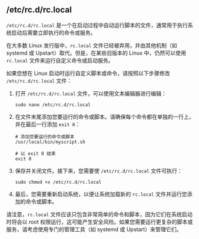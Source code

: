 ## /etc/rc.d/rc.local
`/etc/rc.d/rc.local` 是一个在启动过程中自动运行脚本的文件，通常用于执行系统启动后需要立即执行的命令或服务。

在大多数 Linux 发行版中，`rc.local` 文件已经被弃用，并由其他机制（如 systemd 或 Upstart）取代。但是，在某些旧版本的 Linux 中，仍然可以使用 `rc.local` 文件来运行自定义命令或启动服务。

如果您想在 Linux 启动时运行自定义脚本或命令，请按照以下步骤修改 `/etc/rc.d/rc.local` 文件：

1. 打开 `/etc/rc.d/rc.local` 文件，可以使用文本编辑器进行编辑：

   ```
   sudo nano /etc/rc.d/rc.local
   ```

2. 在文件末尾添加您要运行的命令或脚本。请确保每个命令都在单独的一行上，并在最后一行添加 `exit 0`：

   ```
   # 添加您要运行的命令或脚本
   /usr/local/bin/myscript.sh
   
   # 以 exit 0 结束
   exit 0
   ```

3. 保存并关闭文件。接下来，您需要使 `/etc/rc.d/rc.local` 文件可执行：

   ```
   sudo chmod +x /etc/rc.d/rc.local
   ```

4. 最后，您需要重新启动系统，以便让系统加载新的 `rc.local` 文件并运行您添加的命令或脚本。

请注意，`rc.local` 文件应该只包含非常简单的命令和脚本，因为它们在系统启动时将会以 root 权限运行，这可能产生安全风险。如果您需要运行更复杂的脚本或服务，请考虑使用专门的管理工具（如 systemd 或 Upstart）来管理它们。
